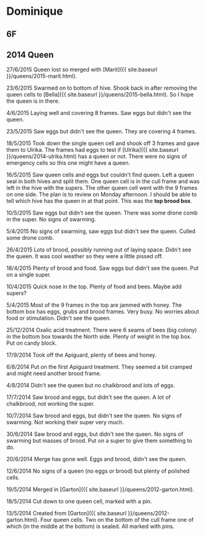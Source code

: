 # Dominique

## 6F

## 2014 Queen

27/6/2015 Queen lost so merged with [Marit]({{ site.baseurl }}/queens/2015-marit.html).

23/6/2015 Swarmed on to bottom of hive.  Shook back in after removing the queen cells to [Bella]({{ site.baseurl }}/queens/2015-bella.html).  So I hope the queen is in there.

4/6/2015 Laying well and covering 8 frames.  Saw eggs but didn't see the queen. 

23/5/2015 Saw eggs but didn't see the queen.  They are covering 4 frames.

18/5/2015 Took down the single queen cell and shook off 3 frames and gave them to Ulrika.  The frames had eggs to test if [Ulrika]({{ site.baseurl }}/queens/2014-ulrika.html) has a queen or not.  There were no signs of emergency cells so this one might have a queen.

16/5/2015 Saw queen cells and eggs but couldn't find queen.  Left a queen seal in both hives and split them.  One queen cell is in the cull frame and was left in the hive with the supers.  The other queen cell went with the 9 frames on one side.  The plan is to review on Monday afternoon.  I should be able to tell which hive has the queen in at that point.  This was the **top brood box**.

10/5/2015  Saw eggs but didn't see the queen. There was some drone comb in the super.  No signs of swarming.

5/4/2015 No signs of swarming, saw eggs but didn't see the queen. Culled some drone comb.

26/4/2015 Lots of brood, possibly running out of laying space.  Didn't see the queen.  It was cool weather so they were a little pissed off.

18/4/2015 Plenty of brood and food.  Saw eggs but didn't see the queen.  Put on a single super.

10/4/2015 Quick nose in the top.  Plenty of food and bees.  Maybe add supers?

5/4/2015 Most of the 9 frames in the top are jammed with honey.  The bottom box has eggs, grubs and brood frames.  Very busy.  No worries about food or stimulation.  Didn't see the queen.

25/12/2014 Oxalic acid treatment.  There were 6 seams of bees (big colony) in the bottom box towards the North side.  Plenty of weight in the top box.  Put on candy block.

17/9/2014 Took off the Apiguard, plenty of bees and honey. 

6/8/2014 Put on the first Apiguard treatment.  They seemed a bit cramped and might need another brood frame.

4/8/2014 Didn't see the queen but no chalkbrood and lots of eggs.

17/7/2014 Saw brood and eggs, but didn't see the queen.  A lot of chalkbrood, not working the super.

10/7/2014 Saw brood and eggs, but didn't see the queen.  No signs of swarming.  Not working their super very much.

30/6/2014 Saw brood and eggs, but didn't see the queen.  No signs of swarming but masses of brood.  Put on a super to give them something to do.

20/6/2014 Merge has gone well.  Eggs and brood, didn't see the queen.

12/6/2014 No signs of a queen (no eggs or brood) but plenty of polished cells.

19/5/2014 Merged in [Garton]({{ site.baseurl }}/queens/2012-garton.html).

18/5/2014 Cut down to one queen cell, marked with a pin.

13/5/2014 Created from [Garton]({{ site.baseurl }}/queens/2012-garton.html).  Four queen cells.  Two on the bottom of the cull frame one of which (in the middle at the bottom) is sealed.  All marked with pins.
